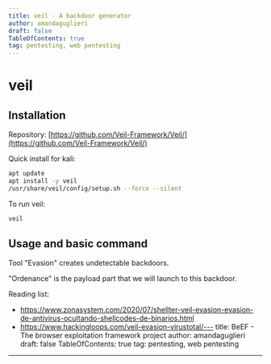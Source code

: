 ```yaml
---
title: veil - A backdoor generator
author: amandaguglieri
draft: false
TableOfContents: true
tag: pentesting, web pentesting
---
```


# veil

## Installation

Repository: [https://github.com/Veil-Framework/Veil/](https://github.com/Veil-Framework/Veil/)


Quick install for kali:

```bash
apt update
apt install -y veil
/usr/share/veil/config/setup.sh --force --silent
```


To run veil:

```bash
veil
```

## Usage and basic command


Tool "Evasion" creates undetectable backdoors.

"Ordenance" is the payload part that we will launch to this backdoor.

Reading list:

* https://www.zonasystem.com/2020/07/shellter-veil-evasion-evasion-de-antivirus-ocultando-shellcodes-de-binarios.html
* https://www.hackingloops.com/veil-evasion-virustotal/---
title: BeEF - The browser exploitation framework project
author: amandaguglieri
draft: false
TableOfContents: true
tag: pentesting, web pentesting
---

